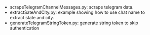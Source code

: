 - scrapeTelegramChannelMessages.py: scrape telegram data.
- extractSateAndCity.py: example showing how to use chat name to extract state and city.
- generateTelegramStringToken.py: generate string token to skip authentication